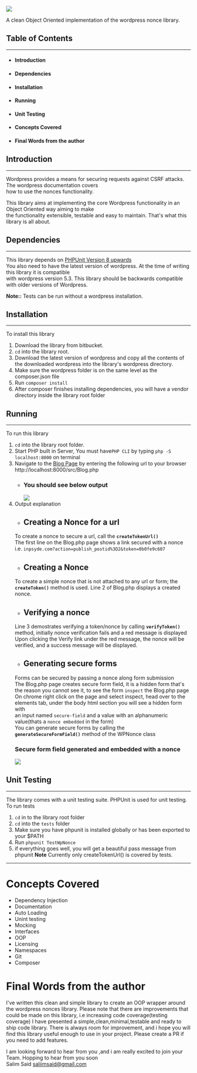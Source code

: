    ![](https://i.ibb.co/bKHWjZn/wp-clean-nonces-logo.png)  
   

A clean Object Oriented implementation of the wordpress nonce library.  
   
## Table of Contents

---
* #### Introduction
+ #### Dependencies
- #### Installation
- #### Running
- #### Unit Testing
- #### Concepts Covered
- #### Final Words from the author
   
   
## Introduction
---
Wordpress provides a means for securing requests against CSRF attacks. The wordpress documentation covers  
how to use the nonces functionality.  
  
This library aims at implementing the core Wordpress functionality in an Object Oriented way aiming to make  
the functionality extensible, testable and easy to maintain. That's what this library is all about.  
  
## Dependencies
---
This library depends on [PHPUnit Version 8 upwards](https://phpunit.de/announcements/phpunit-8.html)  
You also need to have the latest version of wordpress. At the time of writing this library it is compatible  
with wordpress version 5.3. This library should be backwards compatible with older versions of Wordpress.  
  
**Note::** Tests can be run without a wordpress installation.  
  
## Installation
---
To install this library

1. Download the library from bitbucket.
2. `cd` into the library root.
3. Download the latest version of wordpress and copy all the contents of the downloaded wordpress into the library's wordpress directory. 
4. Make sure the wordpress folder is on the same level as the composer.json file
5. Run `composer install`
6. After composer finishes installing dependencies, you will have a vendor directory inside the library root folder
  
## Running
---
To run this library

1. `cd` into the library root folder.
2. Start PHP built in Server, You must have`PHP CLI` by typing `php -S localhost:8000` on terminal
3. Navigate to the [Blog Page](http://localhost:8000/src/Blog.php) by entering the following url to your browser http://localhost:8000/src/Blog.php
    * ### You should see below output  
      ![](https://i.ibb.co/2St3Dw5/nonces-library-output-displaying.png)
4. Output explanation
    * ## Creating a Nonce for a url
	To create a nonce to secure a url, call the **`createTokenUrl()`**  
	The first line on the Blog.php page shows a link secured with a nonce i.e. `inpsyde.com?action=publish_postid%3D2&token=0b0fe9c607`
    * ## Creating a Nonce
	To create a simple nonce that is not attached to any url or form; the **`createToken()`** method is used. Line 2 of Blog.php displays a created nonce.
    * ## Verifying a nonce 
	Line 3 demostrates verifying a token/nonce by calling **`verifyToken()`** method, initially nonce verification fails and a red message is displayed  
	Upon clicking the Verify link under the red message, the nonce will be verified, and a success message will be displayed.
    * ## Generating secure forms 
	Forms can be secured by passing a nonce along form submission  
	The Blog.php page creates secure form field, it is a hidden form that's the reason you cannot see it, to see the form `inspect` the Blog.php page  
	On chrome right click on the page and select inspect, head over to the elements tab, under the body html section you will see a hidden form with  
	an input named `secure-field` and a value with an alphanumeric value(thats a `nonce embedded` in the form)  
	You can generate secure forms by calling the **`generateSecureFormField()`** method of the WPNonce class  
	  ### Secure form field generated and embedded with a nonce  
	  ![](https://i.ibb.co/JkYgNkw/edited-secue-form-field-nonces.png)
  
## Unit Testing
---
The library comes with a unit testing suite. PHPUnit is used for unit testing.  
To run tests

1. `cd` in to the library root folder
2. `cd` into the `tests` folder
3. Make sure you have phpunit is installed globally or has been exported to your $PATH
4. Run `phpunit TestWpNonce`
5. if everything goes well, you will get a beautiful pass message from phpunit
**Note** Currently only createTokenUrl() is covered by tests.
---

# Concepts Covered  
  
* Dependency Injection
* Documentation
* Auto Loading
* Unint testing
* Mocking 
* Interfaces
* OOP 
* Licensing 
* Namespaces
* Git
* Composer
  
  
# Final Words from the author
I've written this clean and simple library to create an OOP wrapper around the wordpress nonces library. Please note that there are improvements that could be made on this library, i.e increasing code coverage(testing coverage)
I have presented a simple,clean,minimal,testable and ready to ship code library. There is always room for improvement, and i hope you will find this library useful enough to use in your project. Please create a PR if you need to add features.
  
  
 I am looking forward to hear from you ,and i am really excited to join your Team. Hopping to hear from you soon  
 Salim Said <saliimsaid@gmail.com>
